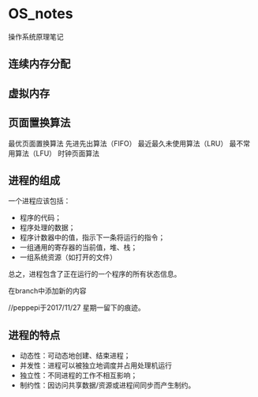 # OS_notes
操作系统原理笔记

## 连续内存分配

## 虚拟内存

## 页面置换算法
最优页面置换算法
先进先出算法（FIFO）
最近最久未使用算法（LRU）
最不常用算法（LFU）
时钟页面算法

## 进程的组成
一个进程应该包括：
-	程序的代码；
-	程序处理的数据；
-	程序计数器中的值，指示下一条将运行的指令；
-	一组通用的寄存器的当前值，堆、栈；
-	一组系统资源（如打开的文件）

总之，进程包含了正在运行的一个程序的所有状态信息。


在branch中添加新的内容


//peppepi于2017/11/27 星期一留下的痕迹。


## 进程的特点
-	动态性：可动态地创建、结束进程；
-	并发性：进程可以被独立地调度并占用处理机运行
-	独立性：不同进程的工作不相互影响；
-	制约性：因访问共享数据/资源或进程间同步而产生制约。
